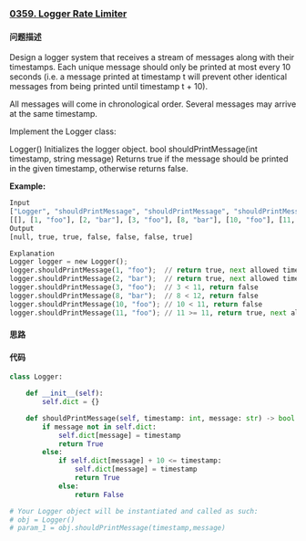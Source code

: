 ### [0359. Logger Rate Limiter](https://leetcode.com/problems/logger-rate-limiter/)

#### 问题描述
Design a logger system that receives a stream of messages along with their timestamps. Each unique message should only be printed at most every 10 seconds (i.e. a message printed at timestamp t will prevent other identical messages from being printed until timestamp t + 10).

All messages will come in chronological order. Several messages may arrive at the same timestamp.

Implement the Logger class:

Logger() Initializes the logger object.
bool shouldPrintMessage(int timestamp, string message) Returns true if the message should be printed in the given timestamp, otherwise returns false.

**Example:**
```python
Input
["Logger", "shouldPrintMessage", "shouldPrintMessage", "shouldPrintMessage", "shouldPrintMessage", "shouldPrintMessage", "shouldPrintMessage"]
[[], [1, "foo"], [2, "bar"], [3, "foo"], [8, "bar"], [10, "foo"], [11, "foo"]]
Output
[null, true, true, false, false, false, true]

Explanation
Logger logger = new Logger();
logger.shouldPrintMessage(1, "foo");  // return true, next allowed timestamp for "foo" is 1 + 10 = 11
logger.shouldPrintMessage(2, "bar");  // return true, next allowed timestamp for "bar" is 2 + 10 = 12
logger.shouldPrintMessage(3, "foo");  // 3 < 11, return false
logger.shouldPrintMessage(8, "bar");  // 8 < 12, return false
logger.shouldPrintMessage(10, "foo"); // 10 < 11, return false
logger.shouldPrintMessage(11, "foo"); // 11 >= 11, return true, next allowed timestamp for "foo" is 11 + 10 = 21
```

#### 思路

#### 代码

```python
class Logger:

    def __init__(self):
        self.dict = {}

    def shouldPrintMessage(self, timestamp: int, message: str) -> bool:
        if message not in self.dict:
            self.dict[message] = timestamp
            return True
        else:
            if self.dict[message] + 10 <= timestamp:
                self.dict[message] = timestamp
                return True
            else:
                return False

# Your Logger object will be instantiated and called as such:
# obj = Logger()
# param_1 = obj.shouldPrintMessage(timestamp,message)
```